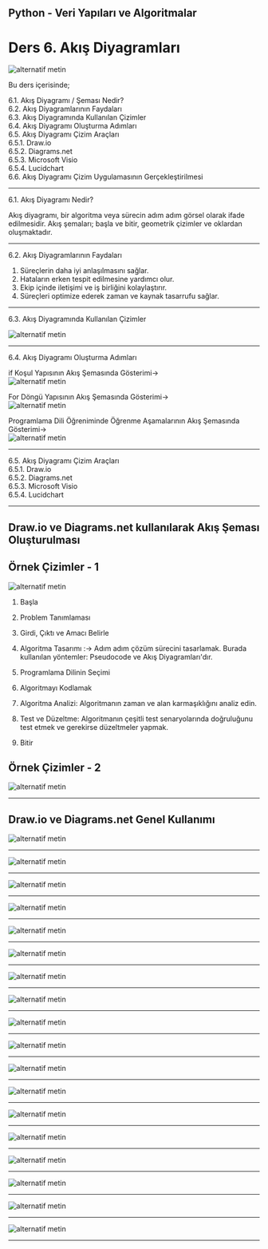 ## Python - Veri Yapıları ve Algoritmalar

# Ders 6. Akış Diyagramları

![alternatif metin](https://github.com/acetinkaya/yapayzeka/blob/main/Programlama-8.png)

Bu ders içerisinde;

6.1. Akış Diyagramı / Şeması Nedir?    
6.2. Akış Diyagramlarının Faydaları    
6.3. Akış Diyagramında Kullanılan Çizimler    
6.4. Akış Diyagramı Oluşturma Adımları    
6.5. Akış Diyagramı Çizim Araçları    
6.5.1. Draw.io      
6.5.2. Diagrams.net    
6.5.3. Microsoft Visio    
6.5.4. Lucidchart  
6.6. Akış Diyagramı Çizim Uygulamasının Gerçekleştirilmesi

---

6.1. Akış Diyagramı Nedir?

Akış diyagramı, bir algoritma veya sürecin adım adım görsel olarak ifade edilmesidir. Akış şemaları; başla ve bitir, geometrik çizimler ve oklardan oluşmaktadır.

---

6.2. Akış Diyagramlarının Faydaları

1. Süreçlerin daha iyi anlaşılmasını sağlar.  
2. Hataların erken tespit edilmesine yardımcı olur.  
3. Ekip içinde iletişimi ve iş birliğini kolaylaştırır.  
4. Süreçleri optimize ederek zaman ve kaynak tasarrufu sağlar.  

---

6.3. Akış Diyagramında Kullanılan Çizimler

![alternatif metin](https://github.com/acetinkaya/VeriYapilari-ders6/blob/main/Akissemasisembolleri.png)

---

6.4. Akış Diyagramı Oluşturma Adımları  

if Koşul Yapısının Akış Şemasında Gösterimi->     
![alternatif metin](https://github.com/acetinkaya/VeriYapilari-ders6/blob/main/Programlama-9.png)

For Döngü Yapısının Akış Şemasında Gösterimi->     
![alternatif metin](https://github.com/acetinkaya/yapayzeka/blob/main/Programlama-10.png)

Programlama Dili Öğreniminde Öğrenme Aşamalarının Akış Şemasında Gösterimi->     
![alternatif metin](https://github.com/acetinkaya/yapayzeka/blob/main/Programlama-1.jpg)

---
6.5. Akış Diyagramı Çizim Araçları  
6.5.1. Draw.io    
6.5.2. Diagrams.net  
6.5.3. Microsoft Visio  
6.5.4. Lucidchart 

---

## Draw.io ve Diagrams.net kullanılarak Akış Şeması Oluşturulması

## Örnek Çizimler - 1

![alternatif metin](https://github.com/acetinkaya/VeriYapilari-ders5/blob/main/Ders5-Akis-Semasi.png)

1. Başla

2. Problem Tanımlaması

3. Girdi, Çıktı ve Amacı Belirle

4. Algoritma Tasarımı :-> Adım adım çözüm sürecini tasarlamak. Burada kullanılan yöntemler: Pseudocode ve Akış Diyagramları'dır.

5. Programlama Dilinin Seçimi

6. Algoritmayı Kodlamak

7. Algoritma Analizi: Algoritmanın zaman ve alan karmaşıklığını analiz edin.

8. Test ve Düzeltme: Algoritmanın çeşitli test senaryolarında doğruluğunu test etmek ve gerekirse düzeltmeler yapmak.

9. Bitir

## Örnek Çizimler - 2

![alternatif metin](https://github.com/acetinkaya/VeriYapilari-ders6/blob/main/D18.png)

---

## Draw.io ve Diagrams.net Genel Kullanımı

![alternatif metin](https://github.com/acetinkaya/VeriYapilari-ders6/blob/main/D1.png)

---

![alternatif metin](https://github.com/acetinkaya/VeriYapilari-ders6/blob/main/D2.png)

---

![alternatif metin](https://github.com/acetinkaya/VeriYapilari-ders6/blob/main/D3.png)

---

![alternatif metin](https://github.com/acetinkaya/VeriYapilari-ders6/blob/main/D4.png)

---

![alternatif metin](https://github.com/acetinkaya/VeriYapilari-ders6/blob/main/D5.png)

---

![alternatif metin](https://github.com/acetinkaya/VeriYapilari-ders6/blob/main/D6.png)

---

![alternatif metin](https://github.com/acetinkaya/VeriYapilari-ders6/blob/main/D7.png)

---

![alternatif metin](https://github.com/acetinkaya/VeriYapilari-ders6/blob/main/D8.png)

---

![alternatif metin](https://github.com/acetinkaya/VeriYapilari-ders6/blob/main/D9.png)

---

![alternatif metin](https://github.com/acetinkaya/VeriYapilari-ders6/blob/main/D10.png)

---

![alternatif metin](https://github.com/acetinkaya/VeriYapilari-ders6/blob/main/D11.png)

---

![alternatif metin](https://github.com/acetinkaya/VeriYapilari-ders6/blob/main/D12.png)

---

![alternatif metin](https://github.com/acetinkaya/VeriYapilari-ders6/blob/main/D13.png)

---

![alternatif metin](https://github.com/acetinkaya/VeriYapilari-ders6/blob/main/D14.png)

---

![alternatif metin](https://github.com/acetinkaya/VeriYapilari-ders6/blob/main/D15.png)

---

![alternatif metin](https://github.com/acetinkaya/VeriYapilari-ders6/blob/main/D16.png)

---

![alternatif metin](https://github.com/acetinkaya/VeriYapilari-ders6/blob/main/D17.png)

---

![alternatif metin](https://github.com/acetinkaya/VeriYapilari-ders6/blob/main/D18.png)

---
